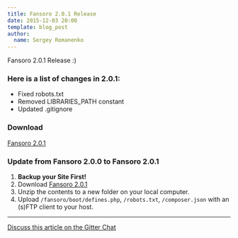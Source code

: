 ```yaml
---
title: Fansoro 2.0.1 Release
date: 2015-12-03 20:00
template: blog_post
author:
  name: Sergey Romanenko
---
```


Fansoro 2.0.1 Release :)  

### Here is a list of changes in 2.0.1:
* Fixed robots.txt
* Removed LIBRARIES_PATH constant
* Updated .gitignore

### Download
[<i class="fa fa-download"></i> Fansoro 2.0.1](https://github.com/fansoro/fansoro/releases/download/v2.0.1/fansoro-2.0.1.zip)

### Update from Fansoro 2.0.0 to Fansoro 2.0.1
1. **Backup your Site First!**
2. Download [Fansoro 2.0.1](https://github.com/fansoro/fansoro/releases/download/v2.0.1/fansoro-2.0.1.zip)
3. Unzip the contents to a new folder on your local computer.
4. Upload `/fansoro/boot/defines.php`, `/robots.txt`, `/composer.json` with an (s)FTP client to your host.

<hr>

[<i class="fa fa-comments"></i> Discuss this article on the Gitter Chat](https://gitter.im/fansoro/fansoro)
